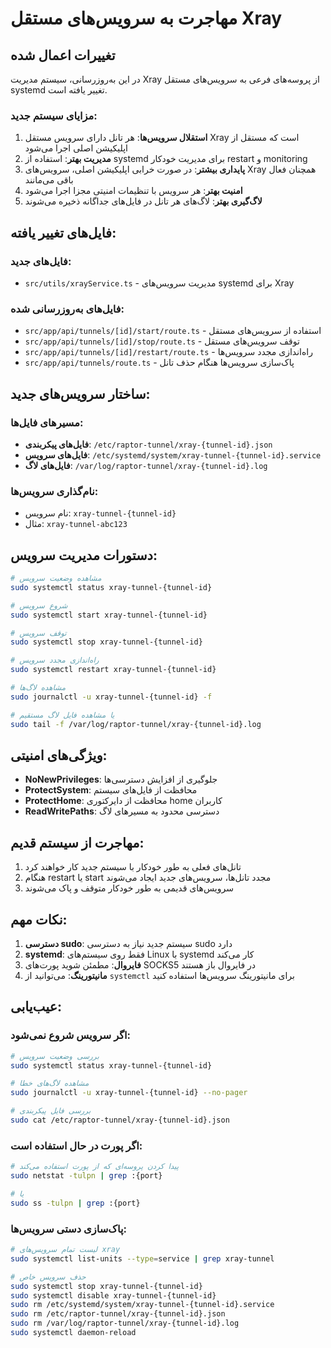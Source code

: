 # مهاجرت به سرویس‌های مستقل Xray

## تغییرات اعمال شده

در این به‌روزرسانی، سیستم مدیریت Xray از پروسه‌های فرعی به سرویس‌های مستقل systemd تغییر یافته است.

### مزایای سیستم جدید:

1. **استقلال سرویس‌ها**: هر تانل دارای سرویس مستقل Xray است که مستقل از اپلیکیشن اصلی اجرا می‌شود
2. **مدیریت بهتر**: استفاده از systemd برای مدیریت خودکار restart و monitoring
3. **پایداری بیشتر**: در صورت خرابی اپلیکیشن اصلی، سرویس‌های Xray همچنان فعال باقی می‌مانند
4. **امنیت بهتر**: هر سرویس با تنظیمات امنیتی مجزا اجرا می‌شود
5. **لاگ‌گیری بهتر**: لاگ‌های هر تانل در فایل‌های جداگانه ذخیره می‌شوند

## فایل‌های تغییر یافته:

### فایل‌های جدید:
- `src/utils/xrayService.ts` - مدیریت سرویس‌های systemd برای Xray

### فایل‌های به‌روزرسانی شده:
- `src/app/api/tunnels/[id]/start/route.ts` - استفاده از سرویس‌های مستقل
- `src/app/api/tunnels/[id]/stop/route.ts` - توقف سرویس‌های مستقل
- `src/app/api/tunnels/[id]/restart/route.ts` - راه‌اندازی مجدد سرویس‌ها
- `src/app/api/tunnels/route.ts` - پاک‌سازی سرویس‌ها هنگام حذف تانل

## ساختار سرویس‌های جدید:

### مسیرهای فایل‌ها:
- **فایل‌های پیکربندی**: `/etc/raptor-tunnel/xray-{tunnel-id}.json`
- **فایل‌های سرویس**: `/etc/systemd/system/xray-tunnel-{tunnel-id}.service`
- **فایل‌های لاگ**: `/var/log/raptor-tunnel/xray-{tunnel-id}.log`

### نام‌گذاری سرویس‌ها:
- نام سرویس: `xray-tunnel-{tunnel-id}`
- مثال: `xray-tunnel-abc123`

## دستورات مدیریت سرویس:

```bash
# مشاهده وضعیت سرویس
sudo systemctl status xray-tunnel-{tunnel-id}

# شروع سرویس
sudo systemctl start xray-tunnel-{tunnel-id}

# توقف سرویس
sudo systemctl stop xray-tunnel-{tunnel-id}

# راه‌اندازی مجدد سرویس
sudo systemctl restart xray-tunnel-{tunnel-id}

# مشاهده لاگ‌ها
sudo journalctl -u xray-tunnel-{tunnel-id} -f

# یا مشاهده فایل لاگ مستقیم
sudo tail -f /var/log/raptor-tunnel/xray-{tunnel-id}.log
```

## ویژگی‌های امنیتی:

- **NoNewPrivileges**: جلوگیری از افزایش دسترسی‌ها
- **ProtectSystem**: محافظت از فایل‌های سیستم
- **ProtectHome**: محافظت از دایرکتوری home کاربران
- **ReadWritePaths**: دسترسی محدود به مسیرهای لاگ

## مهاجرت از سیستم قدیم:

1. تانل‌های فعلی به طور خودکار با سیستم جدید کار خواهند کرد
2. هنگام restart یا start مجدد تانل‌ها، سرویس‌های جدید ایجاد می‌شوند
3. سرویس‌های قدیمی به طور خودکار متوقف و پاک می‌شوند

## نکات مهم:

1. **دسترسی sudo**: سیستم جدید نیاز به دسترسی sudo دارد
2. **systemd**: فقط روی سیستم‌های Linux با systemd کار می‌کند
3. **فایروال**: مطمئن شوید پورت‌های SOCKS5 در فایروال باز هستند
4. **مانیتورینگ**: می‌توانید از `systemctl` برای مانیتورینگ سرویس‌ها استفاده کنید

## عیب‌یابی:

### اگر سرویس شروع نمی‌شود:
```bash
# بررسی وضعیت سرویس
sudo systemctl status xray-tunnel-{tunnel-id}

# مشاهده لاگ‌های خطا
sudo journalctl -u xray-tunnel-{tunnel-id} --no-pager

# بررسی فایل پیکربندی
sudo cat /etc/raptor-tunnel/xray-{tunnel-id}.json
```

### اگر پورت در حال استفاده است:
```bash
# پیدا کردن پروسه‌ای که از پورت استفاده می‌کند
sudo netstat -tulpn | grep :{port}

# یا
sudo ss -tulpn | grep :{port}
```

### پاک‌سازی دستی سرویس‌ها:
```bash
# لیست تمام سرویس‌های xray
sudo systemctl list-units --type=service | grep xray-tunnel

# حذف سرویس خاص
sudo systemctl stop xray-tunnel-{tunnel-id}
sudo systemctl disable xray-tunnel-{tunnel-id}
sudo rm /etc/systemd/system/xray-tunnel-{tunnel-id}.service
sudo rm /etc/raptor-tunnel/xray-{tunnel-id}.json
sudo rm /var/log/raptor-tunnel/xray-{tunnel-id}.log
sudo systemctl daemon-reload
```